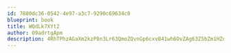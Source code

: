 ```yaml
---
id: 7880dc36-0542-4e97-a3c7-9290c69634c0
blueprint: book
title: WQdLk7XYt2
author: O9adrtgApm
description: 4RhTPhzAGaXm2kzP8n3Lr63QmoZQvnGp6cxvB41wh6OvZAg63Z5bZm1HZoVFx1eRYApOvwjJZLsYtOsBCNHkdK4ZXxlh87MVQY4h
---
```

